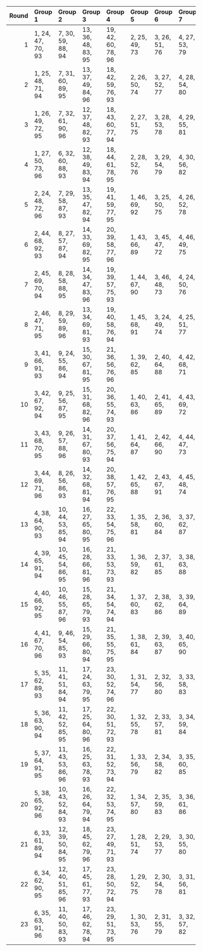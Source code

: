 |   Round | Group 1           | Group 2            | Group 3            | Group 4            | Group 5       | Group 6       | Group 7       | Group 8       | Group 9       | Group 10      | Group 11      | Group 12       | Group 13       | Group 14       | Group 15       | Group 16       | Group 17       | Group 18       | Group 19       | Group 20       | Group 21       | Group 22       | Group 23       |
|--------:|:------------------|:-------------------|:-------------------|:-------------------|:--------------|:--------------|:--------------|:--------------|:--------------|:--------------|:--------------|:---------------|:---------------|:---------------|:---------------|:---------------|:---------------|:---------------|:---------------|:---------------|:---------------|:---------------|:---------------|
|       1 | 1, 24, 47, 70, 93 | 7, 30, 59, 88, 94  | 13, 36, 48, 83, 95 | 19, 42, 60, 78, 96 | 2, 25, 49, 73 | 3, 26, 51, 76 | 4, 27, 53, 79 | 5, 28, 55, 82 | 6, 29, 57, 85 | 8, 31, 61, 91 | 9, 32, 63, 71 | 10, 33, 65, 74 | 11, 34, 67, 77 | 12, 35, 69, 80 | 14, 37, 50, 86 | 15, 38, 52, 89 | 16, 39, 54, 92 | 17, 40, 56, 72 | 18, 41, 58, 75 | 20, 43, 62, 81 | 21, 44, 64, 84 | 22, 45, 66, 87 | 23, 46, 68, 90 |
|       2 | 1, 25, 48, 71, 94 | 7, 31, 60, 89, 95  | 13, 37, 49, 84, 96 | 18, 42, 59, 76, 93 | 2, 26, 50, 74 | 3, 27, 52, 77 | 4, 28, 54, 80 | 5, 29, 56, 83 | 6, 30, 58, 86 | 8, 32, 62, 92 | 9, 33, 64, 72 | 10, 34, 66, 75 | 11, 35, 68, 78 | 12, 36, 47, 81 | 14, 38, 51, 87 | 15, 39, 53, 90 | 16, 40, 55, 70 | 17, 41, 57, 73 | 19, 43, 61, 79 | 20, 44, 63, 82 | 21, 45, 65, 85 | 22, 46, 67, 88 | 23, 24, 69, 91 |
|       3 | 1, 26, 49, 72, 95 | 7, 32, 61, 90, 96  | 12, 37, 48, 82, 93 | 18, 43, 60, 77, 94 | 2, 27, 51, 75 | 3, 28, 53, 78 | 4, 29, 55, 81 | 5, 30, 57, 84 | 6, 31, 59, 87 | 8, 33, 63, 70 | 9, 34, 65, 73 | 10, 35, 67, 76 | 11, 36, 69, 79 | 13, 38, 50, 85 | 14, 39, 52, 88 | 15, 40, 54, 91 | 16, 41, 56, 71 | 17, 42, 58, 74 | 19, 44, 62, 80 | 20, 45, 64, 83 | 21, 46, 66, 86 | 22, 24, 68, 89 | 23, 25, 47, 92 |
|       4 | 1, 27, 50, 73, 96 | 6, 32, 60, 88, 93  | 12, 38, 49, 83, 94 | 18, 44, 61, 78, 95 | 2, 28, 52, 76 | 3, 29, 54, 79 | 4, 30, 56, 82 | 5, 31, 58, 85 | 7, 33, 62, 91 | 8, 34, 64, 71 | 9, 35, 66, 74 | 10, 36, 68, 77 | 11, 37, 47, 80 | 13, 39, 51, 86 | 14, 40, 53, 89 | 15, 41, 55, 92 | 16, 42, 57, 72 | 17, 43, 59, 75 | 19, 45, 63, 81 | 20, 46, 65, 84 | 21, 24, 67, 87 | 22, 25, 69, 90 | 23, 26, 48, 70 |
|       5 | 2, 24, 48, 72, 96 | 7, 29, 58, 87, 93  | 13, 35, 47, 82, 94 | 19, 41, 59, 77, 95 | 1, 46, 69, 92 | 3, 25, 50, 75 | 4, 26, 52, 78 | 5, 27, 54, 81 | 6, 28, 56, 84 | 8, 30, 60, 90 | 9, 31, 62, 70 | 10, 32, 64, 73 | 11, 33, 66, 76 | 12, 34, 68, 79 | 14, 36, 49, 85 | 15, 37, 51, 88 | 16, 38, 53, 91 | 17, 39, 55, 71 | 18, 40, 57, 74 | 20, 42, 61, 80 | 21, 43, 63, 83 | 22, 44, 65, 86 | 23, 45, 67, 89 |
|       6 | 2, 44, 68, 92, 93 | 8, 27, 57, 87, 94  | 14, 33, 69, 82, 95 | 20, 39, 58, 77, 96 | 1, 43, 66, 89 | 3, 45, 47, 72 | 4, 46, 49, 75 | 5, 24, 51, 78 | 6, 25, 53, 81 | 7, 26, 55, 84 | 9, 28, 59, 90 | 10, 29, 61, 70 | 11, 30, 63, 73 | 12, 31, 65, 76 | 13, 32, 67, 79 | 15, 34, 48, 85 | 16, 35, 50, 88 | 17, 36, 52, 91 | 18, 37, 54, 71 | 19, 38, 56, 74 | 21, 40, 60, 80 | 22, 41, 62, 83 | 23, 42, 64, 86 |
|       7 | 2, 45, 69, 70, 94 | 8, 28, 58, 88, 95  | 14, 34, 47, 83, 96 | 19, 39, 57, 75, 93 | 1, 44, 67, 90 | 3, 46, 48, 73 | 4, 24, 50, 76 | 5, 25, 52, 79 | 6, 26, 54, 82 | 7, 27, 56, 85 | 9, 29, 60, 91 | 10, 30, 62, 71 | 11, 31, 64, 74 | 12, 32, 66, 77 | 13, 33, 68, 80 | 15, 35, 49, 86 | 16, 36, 51, 89 | 17, 37, 53, 92 | 18, 38, 55, 72 | 20, 40, 59, 78 | 21, 41, 61, 81 | 22, 42, 63, 84 | 23, 43, 65, 87 |
|       8 | 2, 46, 47, 71, 95 | 8, 29, 59, 89, 96  | 13, 34, 69, 81, 93 | 19, 40, 58, 76, 94 | 1, 45, 68, 91 | 3, 24, 49, 74 | 4, 25, 51, 77 | 5, 26, 53, 80 | 6, 27, 55, 83 | 7, 28, 57, 86 | 9, 30, 61, 92 | 10, 31, 63, 72 | 11, 32, 65, 75 | 12, 33, 67, 78 | 14, 35, 48, 84 | 15, 36, 50, 87 | 16, 37, 52, 90 | 17, 38, 54, 70 | 18, 39, 56, 73 | 20, 41, 60, 79 | 21, 42, 62, 82 | 22, 43, 64, 85 | 23, 44, 66, 88 |
|       9 | 3, 41, 66, 91, 93 | 9, 24, 55, 86, 94  | 15, 30, 67, 81, 95 | 21, 36, 56, 76, 96 | 1, 39, 62, 85 | 2, 40, 64, 88 | 4, 42, 68, 71 | 5, 43, 47, 74 | 6, 44, 49, 77 | 7, 45, 51, 80 | 8, 46, 53, 83 | 10, 25, 57, 89 | 11, 26, 59, 92 | 12, 27, 61, 72 | 13, 28, 63, 75 | 14, 29, 65, 78 | 16, 31, 69, 84 | 17, 32, 48, 87 | 18, 33, 50, 90 | 19, 34, 52, 70 | 20, 35, 54, 73 | 22, 37, 58, 79 | 23, 38, 60, 82 |
|      10 | 3, 42, 67, 92, 94 | 9, 25, 56, 87, 95  | 15, 31, 68, 82, 96 | 20, 36, 55, 74, 93 | 1, 40, 63, 86 | 2, 41, 65, 89 | 4, 43, 69, 72 | 5, 44, 48, 75 | 6, 45, 50, 78 | 7, 46, 52, 81 | 8, 24, 54, 84 | 10, 26, 58, 90 | 11, 27, 60, 70 | 12, 28, 62, 73 | 13, 29, 64, 76 | 14, 30, 66, 79 | 16, 32, 47, 85 | 17, 33, 49, 88 | 18, 34, 51, 91 | 19, 35, 53, 71 | 21, 37, 57, 77 | 22, 38, 59, 80 | 23, 39, 61, 83 |
|      11 | 3, 43, 68, 70, 95 | 9, 26, 57, 88, 96  | 14, 31, 67, 80, 93 | 20, 37, 56, 75, 94 | 1, 41, 64, 87 | 2, 42, 66, 90 | 4, 44, 47, 73 | 5, 45, 49, 76 | 6, 46, 51, 79 | 7, 24, 53, 82 | 8, 25, 55, 85 | 10, 27, 59, 91 | 11, 28, 61, 71 | 12, 29, 63, 74 | 13, 30, 65, 77 | 15, 32, 69, 83 | 16, 33, 48, 86 | 17, 34, 50, 89 | 18, 35, 52, 92 | 19, 36, 54, 72 | 21, 38, 58, 78 | 22, 39, 60, 81 | 23, 40, 62, 84 |
|      12 | 3, 44, 69, 71, 96 | 8, 26, 56, 86, 93  | 14, 32, 68, 81, 94 | 20, 38, 57, 76, 95 | 1, 42, 65, 88 | 2, 43, 67, 91 | 4, 45, 48, 74 | 5, 46, 50, 77 | 6, 24, 52, 80 | 7, 25, 54, 83 | 9, 27, 58, 89 | 10, 28, 60, 92 | 11, 29, 62, 72 | 12, 30, 64, 75 | 13, 31, 66, 78 | 15, 33, 47, 84 | 16, 34, 49, 87 | 17, 35, 51, 90 | 18, 36, 53, 70 | 19, 37, 55, 73 | 21, 39, 59, 79 | 22, 40, 61, 82 | 23, 41, 63, 85 |
|      13 | 4, 38, 64, 90, 93 | 10, 44, 53, 85, 94 | 16, 27, 65, 80, 95 | 22, 33, 54, 75, 96 | 1, 35, 58, 81 | 2, 36, 60, 84 | 3, 37, 62, 87 | 5, 39, 66, 70 | 6, 40, 68, 73 | 7, 41, 47, 76 | 8, 42, 49, 79 | 9, 43, 51, 82  | 11, 45, 55, 88 | 12, 46, 57, 91 | 13, 24, 59, 71 | 14, 25, 61, 74 | 15, 26, 63, 77 | 17, 28, 67, 83 | 18, 29, 69, 86 | 19, 30, 48, 89 | 20, 31, 50, 92 | 21, 32, 52, 72 | 23, 34, 56, 78 |
|      14 | 4, 39, 65, 91, 94 | 10, 45, 54, 86, 95 | 16, 28, 66, 81, 96 | 21, 33, 53, 73, 93 | 1, 36, 59, 82 | 2, 37, 61, 85 | 3, 38, 63, 88 | 5, 40, 67, 71 | 6, 41, 69, 74 | 7, 42, 48, 77 | 8, 43, 50, 80 | 9, 44, 52, 83  | 11, 46, 56, 89 | 12, 24, 58, 92 | 13, 25, 60, 72 | 14, 26, 62, 75 | 15, 27, 64, 78 | 17, 29, 68, 84 | 18, 30, 47, 87 | 19, 31, 49, 90 | 20, 32, 51, 70 | 22, 34, 55, 76 | 23, 35, 57, 79 |
|      15 | 4, 40, 66, 92, 95 | 10, 46, 55, 87, 96 | 15, 28, 65, 79, 93 | 21, 34, 54, 74, 94 | 1, 37, 60, 83 | 2, 38, 62, 86 | 3, 39, 64, 89 | 5, 41, 68, 72 | 6, 42, 47, 75 | 7, 43, 49, 78 | 8, 44, 51, 81 | 9, 45, 53, 84  | 11, 24, 57, 90 | 12, 25, 59, 70 | 13, 26, 61, 73 | 14, 27, 63, 76 | 16, 29, 67, 82 | 17, 30, 69, 85 | 18, 31, 48, 88 | 19, 32, 50, 91 | 20, 33, 52, 71 | 22, 35, 56, 77 | 23, 36, 58, 80 |
|      16 | 4, 41, 67, 70, 96 | 9, 46, 54, 85, 93  | 15, 29, 66, 80, 94 | 21, 35, 55, 75, 95 | 1, 38, 61, 84 | 2, 39, 63, 87 | 3, 40, 65, 90 | 5, 42, 69, 73 | 6, 43, 48, 76 | 7, 44, 50, 79 | 8, 45, 52, 82 | 10, 24, 56, 88 | 11, 25, 58, 91 | 12, 26, 60, 71 | 13, 27, 62, 74 | 14, 28, 64, 77 | 16, 30, 68, 83 | 17, 31, 47, 86 | 18, 32, 49, 89 | 19, 33, 51, 92 | 20, 34, 53, 72 | 22, 36, 57, 78 | 23, 37, 59, 81 |
|      17 | 5, 35, 62, 89, 93 | 11, 41, 51, 84, 94 | 17, 24, 63, 79, 95 | 23, 30, 52, 74, 96 | 1, 31, 54, 77 | 2, 32, 56, 80 | 3, 33, 58, 83 | 4, 34, 60, 86 | 6, 36, 64, 92 | 7, 37, 66, 72 | 8, 38, 68, 75 | 9, 39, 47, 78  | 10, 40, 49, 81 | 12, 42, 53, 87 | 13, 43, 55, 90 | 14, 44, 57, 70 | 15, 45, 59, 73 | 16, 46, 61, 76 | 18, 25, 65, 82 | 19, 26, 67, 85 | 20, 27, 69, 88 | 21, 28, 48, 91 | 22, 29, 50, 71 |
|      18 | 5, 36, 63, 90, 94 | 11, 42, 52, 85, 95 | 17, 25, 64, 80, 96 | 22, 30, 51, 72, 93 | 1, 32, 55, 78 | 2, 33, 57, 81 | 3, 34, 59, 84 | 4, 35, 61, 87 | 6, 37, 65, 70 | 7, 38, 67, 73 | 8, 39, 69, 76 | 9, 40, 48, 79  | 10, 41, 50, 82 | 12, 43, 54, 88 | 13, 44, 56, 91 | 14, 45, 58, 71 | 15, 46, 60, 74 | 16, 24, 62, 77 | 18, 26, 66, 83 | 19, 27, 68, 86 | 20, 28, 47, 89 | 21, 29, 49, 92 | 23, 31, 53, 75 |
|      19 | 5, 37, 64, 91, 95 | 11, 43, 53, 86, 96 | 16, 25, 63, 78, 93 | 22, 31, 52, 73, 94 | 1, 33, 56, 79 | 2, 34, 58, 82 | 3, 35, 60, 85 | 4, 36, 62, 88 | 6, 38, 66, 71 | 7, 39, 68, 74 | 8, 40, 47, 77 | 9, 41, 49, 80  | 10, 42, 51, 83 | 12, 44, 55, 89 | 13, 45, 57, 92 | 14, 46, 59, 72 | 15, 24, 61, 75 | 17, 26, 65, 81 | 18, 27, 67, 84 | 19, 28, 69, 87 | 20, 29, 48, 90 | 21, 30, 50, 70 | 23, 32, 54, 76 |
|      20 | 5, 38, 65, 92, 96 | 10, 43, 52, 84, 93 | 16, 26, 64, 79, 94 | 22, 32, 53, 74, 95 | 1, 34, 57, 80 | 2, 35, 59, 83 | 3, 36, 61, 86 | 4, 37, 63, 89 | 6, 39, 67, 72 | 7, 40, 69, 75 | 8, 41, 48, 78 | 9, 42, 50, 81  | 11, 44, 54, 87 | 12, 45, 56, 90 | 13, 46, 58, 70 | 14, 24, 60, 73 | 15, 25, 62, 76 | 17, 27, 66, 82 | 18, 28, 68, 85 | 19, 29, 47, 88 | 20, 30, 49, 91 | 21, 31, 51, 71 | 23, 33, 55, 77 |
|      21 | 6, 33, 61, 89, 94 | 12, 39, 50, 84, 95 | 18, 45, 62, 79, 96 | 23, 27, 49, 71, 93 | 1, 28, 51, 74 | 2, 29, 53, 77 | 3, 30, 55, 80 | 4, 31, 57, 83 | 5, 32, 59, 86 | 7, 34, 63, 92 | 8, 35, 65, 72 | 9, 36, 67, 75  | 10, 37, 69, 78 | 11, 38, 48, 81 | 13, 40, 52, 87 | 14, 41, 54, 90 | 15, 42, 56, 70 | 16, 43, 58, 73 | 17, 44, 60, 76 | 19, 46, 64, 82 | 20, 24, 66, 85 | 21, 25, 68, 88 | 22, 26, 47, 91 |
|      22 | 6, 34, 62, 90, 95 | 12, 40, 51, 85, 96 | 17, 45, 61, 77, 93 | 23, 28, 50, 72, 94 | 1, 29, 52, 75 | 2, 30, 54, 78 | 3, 31, 56, 81 | 4, 32, 58, 84 | 5, 33, 60, 87 | 7, 35, 64, 70 | 8, 36, 66, 73 | 9, 37, 68, 76  | 10, 38, 47, 79 | 11, 39, 49, 82 | 13, 41, 53, 88 | 14, 42, 55, 91 | 15, 43, 57, 71 | 16, 44, 59, 74 | 18, 46, 63, 80 | 19, 24, 65, 83 | 20, 25, 67, 86 | 21, 26, 69, 89 | 22, 27, 48, 92 |
|      23 | 6, 35, 63, 91, 96 | 11, 40, 50, 83, 93 | 17, 46, 62, 78, 94 | 23, 29, 51, 73, 95 | 1, 30, 53, 76 | 2, 31, 55, 79 | 3, 32, 57, 82 | 4, 33, 59, 85 | 5, 34, 61, 88 | 7, 36, 65, 71 | 8, 37, 67, 74 | 9, 38, 69, 77  | 10, 39, 48, 80 | 12, 41, 52, 86 | 13, 42, 54, 89 | 14, 43, 56, 92 | 15, 44, 58, 72 | 16, 45, 60, 75 | 18, 24, 64, 81 | 19, 25, 66, 84 | 20, 26, 68, 87 | 21, 27, 47, 90 | 22, 28, 49, 70 |